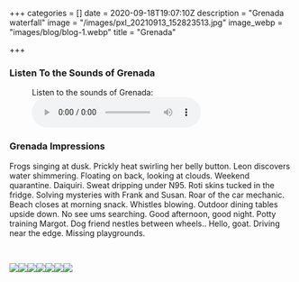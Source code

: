 +++
categories = []
date = 2020-09-18T19:07:10Z
description = "Grenada waterfall"
image = "/images/pxl_20210913_152823513.jpg"
image_webp = "images/blog/blog-1.webp"
title = "Grenada"

+++
<p> <p> 

### Listen To the Sounds of Grenada

<figure> <figcaption>Listen to the sounds of Grenada:</figcaption> <audio controls src="/images/podington-bear-desormais.mp3"> Your browser does not support the <code>audio</code> element. </audio> </figure> <p>

### Grenada Impressions

<span class="impressions">Frogs singing at dusk. Prickly heat swirling her belly button. Leon discovers water shimmering. Floating on back, looking at clouds. Weekend quarantine. Daiquiri. Sweat dripping under N95. Roti skins tucked in the fridge. Solving mysteries with Frank and Susan. Roar of the car mechanic. Beach closes at morning snack. Whistles blowing. Outdoor dining tables upside down. No see ums searching. Good afternoon, good night. Potty training Margot. Dog friend nestles between wheels.. Hello, goat. Driving near the edge. Missing playgrounds.</span>

<br>

![](/images/pxl_20210913_161135358-1.jpg)![](/images/pxl_20210910_211147810.jpg)![](/images/pxl_20210906_150720375.jpg)![](/images/pxl_20210906_135405934.jpg)![](/images/pxl_20210910_211241726-portrait.jpg)![](/images/pxl_20210904_135342697.jpg)![](/images/pxl_20210902_202221529.jpg)